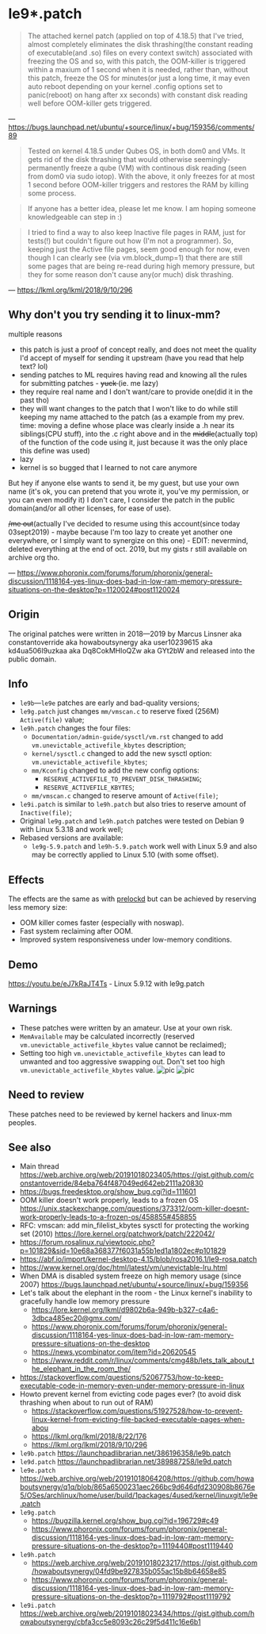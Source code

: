 # le9*.patch

> The attached kernel patch (applied on top of 4.18.5) that I've tried, almost completely eliminates the disk thrashing(the constant reading of executable(and .so) files on every context switch) associated with freezing the OS and so, with this patch, the OOM-killer is triggered within a maxium of 1 second when it is needed, rather than, without this patch, freeze the OS for minutes(or just a long time, it may even auto reboot depending on your kernel .config options set to panic(reboot) on hang after xx seconds) with constant disk reading well before OOM-killer gets triggered.

— https://bugs.launchpad.net/ubuntu/+source/linux/+bug/159356/comments/89

> Tested on kernel 4.18.5 under Qubes OS, in both dom0 and VMs. It gets
> rid of the disk thrashing that would otherwise seemingly-permanently
> freeze a qube (VM) with continous disk reading (seen from dom0 via
> sudo iotop). With the above, it only freezes for at most 1 second
> before OOM-killer triggers and restores the RAM by killing some
> process.

> If anyone has a better idea, please let me know. I am hoping someone
> knowledgeable can step in :)

> I tried to find a way to also keep Inactive file pages in RAM, just
> for tests(!) but couldn't figure out how (I'm not a programmer).
> So, keeping just the Active file pages, seem good enough for now, even
> though I can clearly see (via vm.block_dump=1) that there are still
> some pages that are being re-read during high memory pressure, but
> they for some reason don't cause any(or much) disk thrashing.

— https://lkml.org/lkml/2018/9/10/296

## Why don't you try sending it to linux-mm?

multiple reasons
* this patch is just a proof of concept really, and does not meet the quality I'd accept of myself for sending it upstream (have you read that help text? lol)
* sending patches to ML requires having read and knowing all the rules for submitting patches - <s>yuck </s>(ie. me lazy)
* they require real name and I don't want/care to provide one(did it in the past tho)
* they will want changes to the patch that I won't like to do while still keeping my name attached to the patch (as a example from my prev. time: moving a define whose place was clearly inside a .h near its siblings(CPU stuff), into the .c right above and in the <s>middle</s>(actually top) of the function of the code using it, just because it was the only place this define was used)
* lazy
* kernel is so bugged that I learned to not care anymore

But hey if anyone else wants to send it, be my guest, but use your own name (it's ok, you can pretend that you wrote it, you've my permission, or you can even modify it)
I don't care, I consider the patch in the public domain(and/or all other licenses, for ease of use).

<s>/me out</s>(actually I've decided to resume using this account(since today 03sept2019) - maybe because I'm too lazy to create yet another one everywhere, or I simply want to synergize on this one) - EDIT: nevermind, deleted everything at the end of oct. 2019, but my gists r still available on archive org tho.

— https://www.phoronix.com/forums/forum/phoronix/general-discussion/1118164-yes-linux-does-bad-in-low-ram-memory-pressure-situations-on-the-desktop?p=1120024#post1120024

## Origin

The original patches were written in 2018—2019 by Marcus Linsner aka constantoverride aka howaboutsynergy aka user10239615 aka kd4ua506I9uzkaa aka Dq8CokMHloQZw aka GYt2bW and released into the public domain.

## Info

- `le9b`—`le9e` patches are early and bad-quality versions;
- `le9g.patch` just changes `mm/vmscan.c` to reserve fixed (256M) `Active(file)` value;
- `le9h.patch` changes the four files:
    - `Documentation/admin-guide/sysctl/vm.rst` changed to add `vm.unevictable_activefile_kbytes` description;
    - `kernel/sysctl.c` changed to add the new sysctl option: `vm.unevictable_activefile_kbytes`;
    - `mm/Kconfig` changed to add the new config options:
        - `RESERVE_ACTIVEFILE_TO_PREVENT_DISK_THRASHING`;
        - `RESERVE_ACTIVEFILE_KBYTES`;
    - `mm/vmscan.c` changed to reserve amount of `Active(file)`;
- `le9i.patch` is similar to `le9h.patch` but also tries to reserve amount of `Inactive(file)`;
- Original `le9g.patch` and `le9h.patch` patches were tested on Debian 9 with Linux 5.3.18 and work well;
- Rebased versions are available:
    - `le9g-5.9.patch` and `le9h-5.9.patch` work well with Linux 5.9 and also may be correctly applied to Linux 5.10 (with some offset).

## Effects

The effects are the same as with [prelockd](https://github.com/hakavlad/prelockd) but can be achieved by reserving less memory size:
- OOM killer comes faster (especially with noswap).
- Fast system reclaiming after OOM.
- Improved system responsiveness under low-memory conditions.

## Demo

https://youtu.be/eJ7kRaJT4Ts - Linux 5.9.12 with le9g.patch

## Warnings

- These patches were written by an amateur. Use at your own risk.
- `MemAvailable` may be calculated incorrectly (reserved `vm.unevictable_activefile_kbytes` value cannot be reclaimed);
- Setting too high `vm.unevictable_activefile_kbytes` can lead to unwanted and too aggressive swapping out. Don't set too high `vm.unevictable_activefile_kbytes` value.
![pic](https://i.ibb.co/8cNsJXT/Virtual-Box-deb9-2-09-12-2020-23-31-54.png)
![pic](https://i.ibb.co/9p9q698/Virtual-Box-deb9-2-09-12-2020-23-33-42.png)

## Need to review 

These patches need to be reviewed by kernel hackers and linux-mm peoples.

## See also

- Main thread https://web.archive.org/web/20191018023405/https://gist.github.com/constantoverride/84eba764f487049ed642eb2111a20830
- https://bugs.freedesktop.org/show_bug.cgi?id=111601
- OOM killer doesn't work properly, leads to a frozen OS https://unix.stackexchange.com/questions/373312/oom-killer-doesnt-work-properly-leads-to-a-frozen-os/458855#458855
- RFC: vmscan: add min_filelist_kbytes sysctl for protecting the working set (2010) https://lore.kernel.org/patchwork/patch/222042/
- https://forum.rosalinux.ru/viewtopic.php?p=101829&sid=10e68a368377f6031a55b1ed1a1802ec#p101829
- https://abf.io/import/kernel-desktop-4.15/blob/rosa2016.1/le9-rosa.patch
- https://www.kernel.org/doc/html/latest/vm/unevictable-lru.html
- When DMA is disabled system freeze on high memory usage (since 2007) https://bugs.launchpad.net/ubuntu/+source/linux/+bug/159356
- Let's talk about the elephant in the room - the Linux kernel's inability to gracefully handle low memory pressure
    - https://lore.kernel.org/lkml/d9802b6a-949b-b327-c4a6-3dbca485ec20@gmx.com/
    - https://www.phoronix.com/forums/forum/phoronix/general-discussion/1118164-yes-linux-does-bad-in-low-ram-memory-pressure-situations-on-the-desktop
    - https://news.ycombinator.com/item?id=20620545
    - https://www.reddit.com/r/linux/comments/cmg48b/lets_talk_about_the_elephant_in_the_room_the/
- https://stackoverflow.com/questions/52067753/how-to-keep-executable-code-in-memory-even-under-memory-pressure-in-linux
- Howto prevent kernel from evicting code pages ever? (to avoid disk thrashing when about to run out of RAM)
    - https://stackoverflow.com/questions/51927528/how-to-prevent-linux-kernel-from-evicting-file-backed-executable-pages-when-abou
    - https://lkml.org/lkml/2018/8/22/176
    - https://lkml.org/lkml/2018/9/10/296
- `le9b.patch` https://launchpadlibrarian.net/386196358/le9b.patch
- `le9d.patch` https://launchpadlibrarian.net/389887258/le9d.patch
- `le9e.patch` https://web.archive.org/web/20191018064208/https://github.com/howaboutsynergy/q1q/blob/865a6500231aec266bc9d646dfd230908b8676e5/OSes/archlinux/home/user/build/1packages/4used/kernel/linuxgit/le9e.patch
- `le9g.patch`
    - https://bugzilla.kernel.org/show_bug.cgi?id=196729#c49
    - https://www.phoronix.com/forums/forum/phoronix/general-discussion/1118164-yes-linux-does-bad-in-low-ram-memory-pressure-situations-on-the-desktop?p=1119440#post1119440
- `le9h.patch`
    - https://web.archive.org/web/20191018023217/https://gist.github.com/howaboutsynergy/04fd9be927835b055ac15b8b64658e85
    - https://www.phoronix.com/forums/forum/phoronix/general-discussion/1118164-yes-linux-does-bad-in-low-ram-memory-pressure-situations-on-the-desktop?p=1119792#post1119792
- `le9i.patch` https://web.archive.org/web/20191018023434/https://gist.github.com/howaboutsynergy/cbfa3cc5e8093c26c29f5d411c16e6b1
